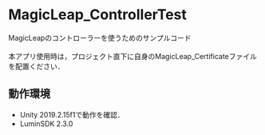 # MagicLeap_ControllerTest
MagicLeapのコントローラーを使うためのサンプルコード<br>
<br>
本アプリ使用時は，プロジェクト直下に自身のMagicLeap_Certificateファイルを配置ください．

## 動作環境<br>
- Unity 2019.2.15f1で動作を確認．<br>
- LuminSDK 2.3.0
